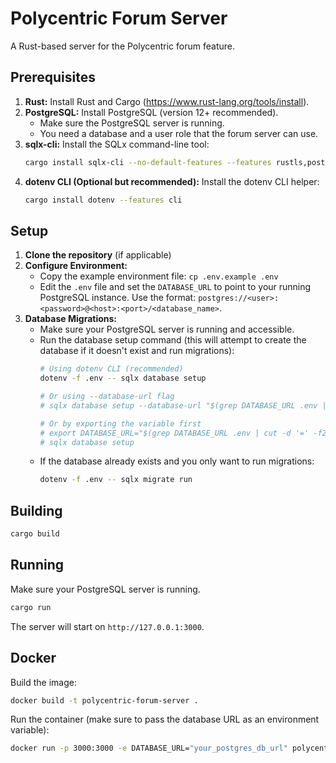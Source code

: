 # Polycentric Forum Server

A Rust-based server for the Polycentric forum feature.

## Prerequisites

1.  **Rust:** Install Rust and Cargo (https://www.rust-lang.org/tools/install).
2.  **PostgreSQL:** Install PostgreSQL (version 12+ recommended).
    *   Make sure the PostgreSQL server is running.
    *   You need a database and a user role that the forum server can use.
3.  **sqlx-cli:** Install the SQLx command-line tool:
    ```bash
    cargo install sqlx-cli --no-default-features --features rustls,postgres
    ```
4.  **dotenv CLI (Optional but recommended):** Install the dotenv CLI helper:
    ```bash
    cargo install dotenv --features cli
    ```

## Setup

1.  **Clone the repository** (if applicable)
2.  **Configure Environment:**
    *   Copy the example environment file: `cp .env.example .env`
    *   Edit the `.env` file and set the `DATABASE_URL` to point to your running PostgreSQL instance. Use the format: `postgres://<user>:<password>@<host>:<port>/<database_name>`.
3.  **Database Migrations:**
    *   Make sure your PostgreSQL server is running and accessible.
    *   Run the database setup command (this will attempt to create the database if it doesn't exist and run migrations):
        ```bash
        # Using dotenv CLI (recommended)
        dotenv -f .env -- sqlx database setup

        # Or using --database-url flag
        # sqlx database setup --database-url "$(grep DATABASE_URL .env | cut -d '=' -f2-)"

        # Or by exporting the variable first
        # export DATABASE_URL="$(grep DATABASE_URL .env | cut -d '=' -f2-)"
        # sqlx database setup
        ```
    *   If the database already exists and you only want to run migrations:
        ```bash
        dotenv -f .env -- sqlx migrate run
        ```

## Building

```bash
cargo build
```

## Running

Make sure your PostgreSQL server is running.
```bash
cargo run
```
The server will start on `http://127.0.0.1:3000`.

## Docker

Build the image:
```bash
docker build -t polycentric-forum-server .
```

Run the container (make sure to pass the database URL as an environment variable):
```bash
docker run -p 3000:3000 -e DATABASE_URL="your_postgres_db_url" polycentric-forum-server
``` 